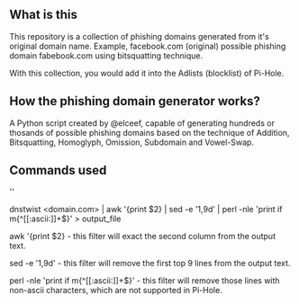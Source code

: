 ## What is this

This repository is a collection of phishing domains generated from it's original domain name.
Example, facebook.com (original) possible phishing domain fabebook.com using bitsquatting technique.

With this collection, you would add it into the Adlists (blocklist) of Pi-Hole.

## How the phishing domain generator works?

A Python script created by @elceef, capable of generating hundreds or thosands of possible phishing domains based on the technique of Addition, Bitsquatting, Homoglyph, Omission, Subdomain and Vowel-Swap.

## Commands used

<test>
'<test>'

dnstwist <domain.com> | awk '{print $2} | sed -e '1,9d' | perl -nle 'print if m{^[[:ascii:]]+$}' > output_file

awk '{print $2} - this filter will exact the second column from the output text.

sed -e '1,9d' - this filter will remove the first top 9 lines from the output text.

perl -nle 'print if m{^[[:ascii:]]+$}' - this filter will remove those lines with non-ascii characters, which are not supported in Pi-Hole.
